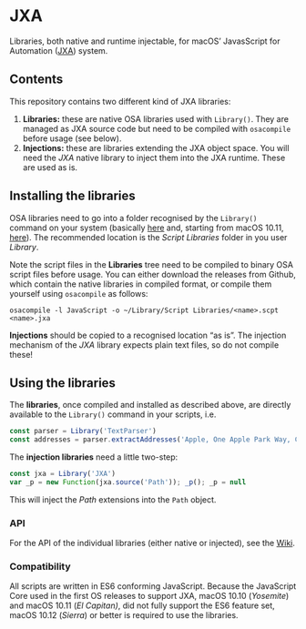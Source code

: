 # JXA

Libraries, both native and runtime injectable, for macOS’ JavasScript for Automation ([JXA](https://developer.apple.com/library/archive/releasenotes/InterapplicationCommunication/RN-JavaScriptForAutomation/Articles/OSX10-11.html)) system.

## Contents

This repository contains two different kind of JXA libraries:

1. **Libraries:** these are native OSA libraries used with `Library()`. They are managed as JXA source code but need to  be compiled with `osacompile` before usage  (see below).
2. **Injections:** these are libraries extending the JXA object space. You will need the _JXA_ native library to inject them into the JXA runtime. These are used as is.

## Installing the libraries

OSA libraries need to go into a folder recognised by the  `Library()` command on your system (basically [here](https://developer.apple.com/library/archive/releasenotes/InterapplicationCommunication/RN-JavaScriptForAutomation/Articles/OSX10-10.html#//apple_ref/doc/uid/TP40014508-CH109-SW14) and, starting from macOS 10.11, [here](https://developer.apple.com/library/archive/releasenotes/InterapplicationCommunication/RN-JavaScriptForAutomation/Articles/OSX10-11.html#//apple_ref/doc/uid/TP40014508-CH110-SW10)). The recommended location is the _Script Libraries_ folder in you user _Library_.  

Note the script files in the **Libraries** tree need to be compiled to binary OSA script files before usage. You can either download the releases from Github, which contain the native libraries in  compiled format, or compile them yourself using  `osacompile` as follows:

```shell
osacompile -l JavaScript -o ~/Library/Script Libraries/<name>.scpt <name>.jxa
```

**Injections** should be copied to a recognised  location “as is”. The injection mechanism of the _JXA_ library expects plain text files, so do not compile these!

## Using the libraries

The **libraries**, once compiled and installed as described above, are directly available to the  `Library()` command in your scripts, i.e.

```js
const parser = Library('TextParser')
const addresses = parser.extractAddresses('Apple, One Apple Park Way, Cupertino, CA 95014.')
```

The **injection libraries** need a little two-step:

```js
const jxa = Library('JXA')
var _p = new Function(jxa.source('Path')); _p(); _p = null
```
This will inject the _Path_ extensions into the `Path` object.

### API

For the API of the individual libraries (either native or injected), see the [Wiki](https://github.com/kopischke/JXA/wiki#api-documentation).

### Compatibility

All scripts are written in ES6 conforming JavaScript. Because the JavaScript Core used in the first OS releases to support JXA, macOS 10.10 (*Yosemite*) and macOS 10.11 (*El Capitan)*, did not fully support the ES6 feature set, macOS 10.12 (*Sierra*) or better is required to use the libraries.
